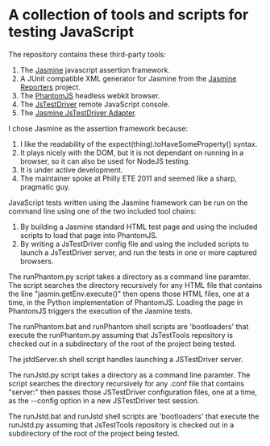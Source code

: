 # A collection of tools and scripts for testing JavaScript #

The repository contains these third-party tools:

1. The [Jasmine][] javascript assertion framework.
2. A JUnit compatible XML generator for Jasmine from the [Jasmine Reporters][]
project.
3. The [PhantomJS][] headless webkit browser.
4. The [JsTestDriver][] remote JavaScript console.
5. The [Jasmine JsTestDriver Adapter][].

I chose Jasmine as the assertion framework because:

1. I like the readability of the expect(thing).toHaveSomeProperty()
syntax.
2. It plays nicely with the DOM, but it is not dependant on running in a
browser, so it can also be used for NodeJS testing.
3. It is under active development.
4. The maintainer spoke at Philly ETE 2011 and seemed like a sharp,
pragmatic guy.

JavaScript tests written using the Jasmine framework can be run on
the command line using one of the two included tool chains:

1. By building a Jasmine standard HTML test page and using the included
scripts to load that page into PhantomJS.
2. By writing a JsTestDriver config file and using the included scripts
to launch a JsTestDriver server, and run the tests in one or more captured
browsers.

The runPhantom.py script takes a directory as a command line
paramter. The script searches the directory recursively for any HTML
file that contains the line "jasmin.getEnv.execute()" then opens those
HTML files, one at a time, in the Python implementation of PhantomJS.
Loading the page in PhantomJS triggers the execution of the Jasmine
tests.

The runPhantom.bat and runPhantom shell scripts are
'bootloaders' that execute the runPhantom.py assuming
that JsTestTools repository is checked out in a subdirectory of the root
of the project being tested.

The jstdServer.sh shell script handles launching a JSTestDriver server.

The runJstd.py script takes a directory as a command line
paramter. The script searches the directory recursively for any .conf
file that contains "server:" then passes those JSTestDriver
configuration files, one at a time, as the --config option in a new
JSTestDriver test session.

The runJstd.bat and runJstd shell scripts are
'bootloaders' that execute the runJstd.py assuming that JsTestTools
repository is checked out in a subdirectory of the root of the project being
tested.

[Jasmine]: http://pivotal.github.com/jasmine/
[Jasmine Reporters]: https://github.com/easel/jasmine-reporters
[PhantomJS]: http://www.phantomjs.org/
[JsTestDriver]: http://code.google.com/p/js-test-driver/
[Jasmine JsTestDriver Adapter]: https://github.com/ibolmo/jasmine-jstd-adapter
